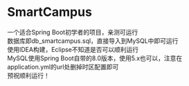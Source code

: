 # SmartCampus
一个适合Spring Boot初学者的项目，亲测可运行  
数据库即db_smartcampus.sql，直接导入到MySQL中即可运行  
使用IDEA构建，Eclipse不知道是否可以顺利运行  
MySQL使用Spring Boot自带的8.0版本，使用5.x也可以，注意在application.yml的url处删掉时区配置即可  
预祝顺利运行！
